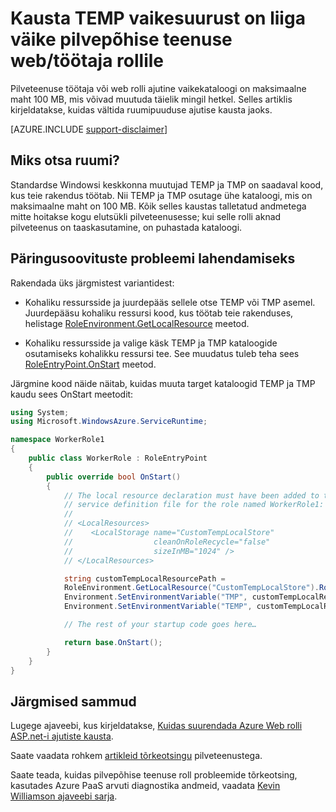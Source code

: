 <properties
   pageTitle="Vaikimisi TEMP kausta maht on liiga väike rolli | Microsoft Azure'i"
   description="Pilveteenuse teenuse roll on piiratud hulgal ruumi kausta TEMP. Selles artiklis on toodud mõned soovitused, kuidas vältida ruumipuuduse."
   services="cloud-services"
   documentationCenter=""
   authors="simonxjx"
   manager="felixwu"
   editor=""
   tags="top-support-issue"/>
<tags
   ms.service="cloud-services"
   ms.devlang="na"
   ms.topic="article"
   ms.tgt_pltfrm="na"
   ms.workload="tbd"
   ms.date="10/12/2016"
   ms.author="v-six" />

# <a name="default-temp-folder-size-is-too-small-on-a-cloud-service-webworker-role"></a>Kausta TEMP vaikesuurust on liiga väike pilvepõhise teenuse web/töötaja rollile

Pilveteenuse töötaja või web rolli ajutine vaikekataloogi on maksimaalne maht 100 MB, mis võivad muutuda täielik mingil hetkel. Selles artiklis kirjeldatakse, kuidas vältida ruumipuuduse ajutise kausta jaoks.

[AZURE.INCLUDE [support-disclaimer](../../includes/support-disclaimer.md)]

## <a name="why-do-i-run-out-of-space"></a>Miks otsa ruumi?

Standardse Windowsi keskkonna muutujad TEMP ja TMP on saadaval kood, kus teie rakendus töötab. Nii TEMP ja TMP osutage ühe kataloogi, mis on maksimaalne maht on 100 MB. Kõik selles kaustas talletatud andmetega mitte hoitakse kogu elutsükli pilveteenusesse; kui selle rolli aknad pilveteenus on taaskasutamine, on puhastada kataloogi.

## <a name="suggestion-to-fix-the-problem"></a>Päringusoovituste probleemi lahendamiseks

Rakendada üks järgmistest variantidest:

- Kohaliku ressursside ja juurdepääs sellele otse TEMP või TMP asemel. Juurdepääsu kohaliku ressursi kood, kus töötab teie rakenduses, helistage [RoleEnvironment.GetLocalResource](https://msdn.microsoft.com/library/microsoft.windowsazure.serviceruntime.roleenvironment.getlocalresource.aspx) meetod. 

- Kohaliku ressursside ja valige käsk TEMP ja TMP kataloogide osutamiseks kohalikku ressursi tee. See muudatus tuleb teha sees [RoleEntryPoint.OnStart](https://msdn.microsoft.com/library/microsoft.windowsazure.serviceruntime.roleentrypoint.onstart.aspx) meetod.

Järgmine kood näide näitab, kuidas muuta target kataloogid TEMP ja TMP kaudu sees OnStart meetodit:


```csharp
using System;
using Microsoft.WindowsAzure.ServiceRuntime;

namespace WorkerRole1
{
    public class WorkerRole : RoleEntryPoint
    {
        public override bool OnStart()
        {
            // The local resource declaration must have been added to the
            // service definition file for the role named WorkerRole1:
            //
            // <LocalResources>
            //    <LocalStorage name="CustomTempLocalStore"
            //                  cleanOnRoleRecycle="false"
            //                  sizeInMB="1024" />
            // </LocalResources>

            string customTempLocalResourcePath =
            RoleEnvironment.GetLocalResource("CustomTempLocalStore").RootPath;
            Environment.SetEnvironmentVariable("TMP", customTempLocalResourcePath);
            Environment.SetEnvironmentVariable("TEMP", customTempLocalResourcePath);

            // The rest of your startup code goes here…

            return base.OnStart();
        }
    }
}
```

## <a name="next-steps"></a>Järgmised sammud

Lugege ajaveebi, kus kirjeldatakse, [Kuidas suurendada Azure Web rolli ASP.net-i ajutiste kausta](http://blogs.msdn.com/b/kwill/archive/2011/07/18/how-to-increase-the-size-of-the-windows-azure-web-role-asp-net-temporary-folder.aspx).

Saate vaadata rohkem [artikleid tõrkeotsingu](/?tag=top-support-issue&product=cloud-services) pilveteenustega.

Saate teada, kuidas pilvepõhise teenuse roll probleemide tõrkeotsing, kasutades Azure PaaS arvuti diagnostika andmeid, vaadata [Kevin Williamson ajaveebi sarja](http://blogs.msdn.com/b/kwill/archive/2013/08/09/windows-azure-paas-compute-diagnostics-data.aspx).
